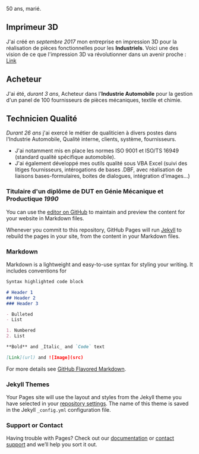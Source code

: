 50 ans, marié.



## Imprimeur 3D

J'ai créé en _septembre 2017_ mon entreprise en impression 3D pour la réalisation de pièces fonctionnelles pour les **Industriels**.
Voici une des vision de ce que l'impression 3D va révolutionner dans un avenir proche :
[Link](https://www.youtube.com/watch?v=2G4cmHl1nuw)

## Acheteur

J'ai été, _durant 3 ans_, Acheteur dans l'**Industrie Automobile** pour la gestion d'un panel de 100 fournisseurs de pièces mécaniques, textile et chimie.


## Technicien Qualité
_Durant 26 ans_ j'ai exercé le métier de qualiticien à divers postes dans l'Industrie Automobile, Qualité interne, clients, système, fournisseurs. 
- J'ai notamment mis en place les normes ISO 9001 et ISO/TS 16949 (standard qualité spécifique automobile).
- J'ai également développé mes outils qualité sous VBA Excel (suivi des litiges fournisseurs, intérogations de bases .DBF, avec réalisation de liaisons bases-formulaires, boites de dialogues, intégration d'images...)

### Titulaire d'un diplôme de DUT en Génie Mécanique et Productique _1990_




You can use the [editor on GitHub](https://github.com/pv3Dfromtours/Hello-world/edit/master/README.md) to maintain and preview the content for your website in Markdown files.

Whenever you commit to this repository, GitHub Pages will run [Jekyll](https://jekyllrb.com/) to rebuild the pages in your site, from the content in your Markdown files.

### Markdown

Markdown is a lightweight and easy-to-use syntax for styling your writing. It includes conventions for

```markdown
Syntax highlighted code block

# Header 1
## Header 2
### Header 3

- Bulleted
- List

1. Numbered
2. List

**Bold** and _Italic_ and `Code` text

[Link](url) and ![Image](src)
```

For more details see [GitHub Flavored Markdown](https://guides.github.com/features/mastering-markdown/).

### Jekyll Themes

Your Pages site will use the layout and styles from the Jekyll theme you have selected in your [repository settings](https://github.com/pv3Dfromtours/Hello-world/settings). The name of this theme is saved in the Jekyll `_config.yml` configuration file.

### Support or Contact

Having trouble with Pages? Check out our [documentation](https://help.github.com/categories/github-pages-basics/) or [contact support](https://github.com/contact) and we’ll help you sort it out.

